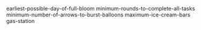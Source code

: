 earliest-possible-day-of-full-bloom
minimum-rounds-to-complete-all-tasks
minimum-number-of-arrows-to-burst-balloons
maximum-ice-cream-bars
gas-station